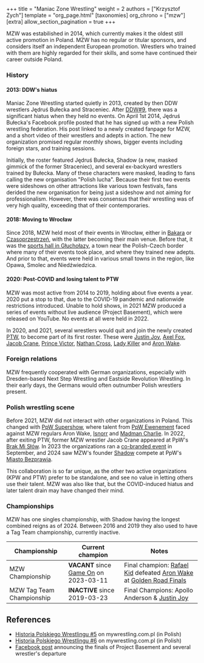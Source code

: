 +++
title = "Maniac Zone Wrestling"
weight = 2
authors = ["Krzysztof Zych"]
template = "org_page.html"
[taxonomies]
org_chrono = ["mzw"]
[extra]
allow_section_pagination = true
+++

MZW was estabilished in 2014, which currently makes it the oldest still active promotion in Poland. MZW has no regular or titular sponsors, and considers itself an independent European promotion. Wrestlers who trained with them are highly regarded for their skills, and some have continued their career outside Poland.

### History

#### 2013: DDW's hiatus

Maniac Zone Wrestling started quietly in 2013, created by then DDW wrestlers Jędruś Bułecka and Straceniec.
After [DDW#9](@/e/ddw/2013-10-25-ddw-9.md), there was a significant hiatus when they held no events.
On April 1st 2014, Jędruś Bułecka's Facebook profile posted that he has signed up with a new Polish wrestling federation.
His post linked to a newly created fanpage for MZW, and a short video of their wrestlers and adepts in action.
The new organization promised regular monthly shows, bigger events including foreign stars, and training sessions.

Initially, the roster featured Jędruś Bułecka, Shadow (a new, masked gimmick of the former Straceniec), and several ex-backyard wrestlers trained by Bułecka.
Many of these characters were masked, leading to fans calling the new organisation "Polish lucha".
Because their first two events were sideshows on other attractions like various town festivals, fans derided the new organisation for being just a sideshow and not aiming for professionalism. However, there was consensus that their wrestling was of very high quality, exceeding that of their contemporaries.

#### 2018: Moving to Wrocław

Since 2018, MZW held most of their events in Wrocław, either in [Bakara](@/v/bakara.md) or [Czasoprzestrzeń](@/v/czasoprzestrzen.md), with the latter becoming their main venue.
Before that, it was the [sports hall in Głuchołazy](@/v/gosir-glucholazy.md), a town near the Polish-Czech border where many of their events took place, and where they trained new adepts. And prior to that, events were held in various small towns in the region, like Opawa, Smolec and Niedźwiedzica.

#### 2020: Post-COVID and losing talent to PTW

MZW was most active from 2014 to 2019, holding about five events a year. 2020 put a stop to that, due to the COVID-19 pandemic and nationwide restrictions introduced. Unable to hold shows, in 2021 MZW produced a series of events without live audience (Project Basement), which were released on YouTube. No events at all were held in 2022.

In 2020, and 2021, several wrestlers would quit and join the newly created [PTW](@/o/ptw.md), to become part of its first roster. These were [Justin Joy](@/w/justin-joy.md), [Axel Fox](@/w/axel-fox.md), [Jacob Crane](@/w/jacob-crane.md), [Prince Victor](@/w/vic-golden.md), [Nathan Cross](@/w/gabriel-queen.md), [Lady Killer](@/w/boro.md) and [Aron Wake](@/w/aron-wake.md).

### Foreign relations

MZW frequently cooperated with German organizations, especially with Dresden-based Next Step Wrestling and Eastside Revolution Wrestling. In their early days, the Germans would often outnumber Polish wrestlers present.

### Polish wrestling scene

Before 2021, MZW did not interact with other organizations in Poland.
This changed with [PpW Supershow](@/e/ppw/2021-07-30-ppw-poznan-supershow.md), where talent from [PpW Ewenement](@/o/ppw.md) faced against MZW regulars Aron Wake, [Isnorr](@/w/isnorr.md) and [Madman Charlie](@/w/madman-charlie.md).
In 2022, after exiting PTW, former MZW wrestler Jacob Crane appeared at PpW's [Brak Mi Słów](@/e/ppw/2022-09-10-ppw-brak-mi-slow.md).
In 2023 the organizations ran a [co-branded event](@/e/ppw/2023-09-23-ppw_mzw-zadnych-granic.md) in September, and 2024 saw MZW's founder [Shadow](@/w/shadow.md) compete at PpW's [Miasto Bezprawia](@/e/ppw/2024-02-10-ppw-miasto-bezprawia.md).

This collaboration is so far unique, as the other two active organizations (KPW and PTW) prefer to be standalone, and see no value in letting others use their talent. MZW was also like that, but the COVID-induced hiatus and later talent drain may have changed their mind.

### Championships

MZW has one singles championship, with Shadow having the longest combined reigns as of 2024. Between 2016 and 2019 they also used to have a Tag Team championship, currently inactive.

| Championship | Current champion | Notes |
|---|---|---|
| MZW Championship | **VACANT** since [Game On](@/e/mzw/2023-03-11-mzw-game-on.md) on 2023-03-11 | Final champion: [Rafael Kid](@/w/rafael-kid.md) defeated [Aron Wake](@/w/aron-wake.md) at [Golden Road Finals](@/e/mzw/2021-08-14-mzw-project-8-golden-road-finals.md) |
| MZW Tag Team Championship | **INACTIVE** since 2019-03-23 | Final Champions: Apollo Anderson & [Justin Joy](@/w/justin-joy.md)

## References

* [Historia Polskiego Wrestlingu #5](https://mywrestling.com.pl/historia-polskiego-wrestlingu-5-powstanie-maniac-zone-wrestling-afera-z-polish-giantem-przeprowadzka-ddw-do-gdanska/) on mywrestling.com.pl (in Polish)
* [Historia Polskiego Wrestlingu #6](https://mywrestling.com.pl/historia-polskiego-wrestlingu-6-pierwsza-biletowana-gala-mzw-powstanie-kpw-obecna-sytuacja/) on mywrestling.com.pl (in Polish)
* [Facebook post](https://www.facebook.com/ManiacZoneWrestling/posts/pfbid0FM2QRdQsdQr2yXnK4iQgqqye1kRaEZ1iL1Bh89kSdfUtaMfg5kWuTbQTfMXkaTHnl) announcing the finals of Project Basement and several wrestler's departure
